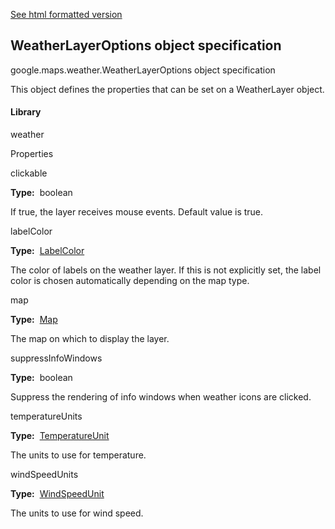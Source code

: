 [See html formatted version](https://huasofoundries.github.io/google-maps-documentation/WeatherLayerOptions.html)


WeatherLayerOptions object specification
----------------------------------------

google.maps.weather.WeatherLayerOptions object specification

This object defines the properties that can be set on a WeatherLayer object.

#### Library

weather

Properties

clickable

**Type:**  boolean

If true, the layer receives mouse events. Default value is true.

labelColor

**Type:**  [LabelColor](https://github.com/amenadiel/google-maps-documentation/blob/master/docs/LabelColor.md)

The color of labels on the weather layer. If this is not explicitly set, the label color is chosen automatically depending on the map type.

map

**Type:**  [Map](https://github.com/amenadiel/google-maps-documentation/blob/master/docs/Map.md)

The map on which to display the layer.

suppressInfoWindows

**Type:**  boolean

Suppress the rendering of info windows when weather icons are clicked.

temperatureUnits

**Type:**  [TemperatureUnit](https://github.com/amenadiel/google-maps-documentation/blob/master/docs/TemperatureUnit.md)

The units to use for temperature.

windSpeedUnits

**Type:**  [WindSpeedUnit](https://github.com/amenadiel/google-maps-documentation/blob/master/docs/WindSpeedUnit.md)

The units to use for wind speed.